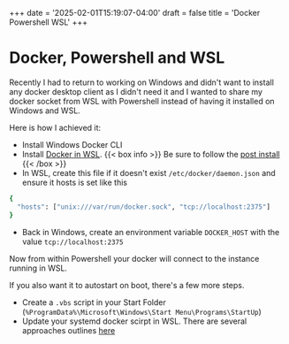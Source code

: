 +++
date = '2025-02-01T15:19:07-04:00'
draft = false
title = 'Docker Powershell WSL'
+++

# Docker, Powershell and WSL 

Recently I had to return to working on Windows and didn't want to install any docker desktop client as I didn't need it and I wanted to share my docker socket from WSL with Powershell instead of having it installed on Windows and WSL. 

Here is how I achieved it: 

 - Install Windows Docker CLI 
 - Install [Docker in WSL](https://docs.docker.com/engine/install/ubuntu/).
{{< box info >}}
Be sure to follow the [post install](https://docs.docker.com/engine/install/linux-postinstall/)
{{< /box >}}
 - In WSL, create this file if it doesn't exist `/etc/docker/daemon.json` and ensure it hosts is set like this
```bash
{
  "hosts": ["unix:///var/run/docker.sock", "tcp://localhost:2375"]
}
```
 - Back in Windows, create an environment variable `DOCKER_HOST` with the value `tcp://localhost:2375​`

Now from within Powershell your docker will connect to the instance running in WSL.

If you also want it to autostart on boot, there's a few more steps. 

- Create a `.vbs` script in your Start Folder (`%ProgramData%\Microsoft\Windows\Start Menu\Programs\StartUp`)
- Update your systemd docker scirpt in WSL. There are several approaches outlines [here](https://stackoverflow.com/questions/44052054/unable-to-start-docker-after-configuring-hosts-in-daemon-json/44053219#44053219)
